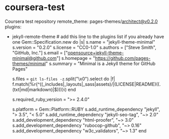 # coursera-test
Coursera test repository
remote_theme: pages-themes/architect@v0.2.0
plugins:
- jekyll-remote-theme # add this line to the plugins list if you already have one
Gem::Specification.new do |s|
  s.name          = "jekyll-theme-minimal"
  s.version       = "0.2.0"
  s.license       = "CC0-1.0"
  s.authors       = ["Steve Smith", "GitHub, Inc."]
  s.email         = ["opensource+jekyll-theme-minimal@github.com"]
  s.homepage      = "https://github.com/pages-themes/minimal"
  s.summary       = "Minimal is a Jekyll theme for GitHub Pages"

  s.files         = `git ls-files -z`.split("\x0").select do |f|
    f.match(%r{^((_includes|_layouts|_sass|assets)/|(LICENSE|README)((\.(txt|md|markdown)|$)))}i)
  end

  s.required_ruby_version = ">= 2.4.0"

  s.platform = Gem::Platform::RUBY
  s.add_runtime_dependency "jekyll", "> 3.5", "< 5.0"
  s.add_runtime_dependency "jekyll-seo-tag", "~> 2.0"
  s.add_development_dependency "html-proofer", "~> 3.0"
  s.add_development_dependency "rubocop-github", "~> 0.16"
  s.add_development_dependency "w3c_validators", "~> 1.3"
end


